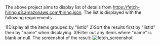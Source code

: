 The above project aims to display list of details from https://fetch-hiring.s3.amazonaws.com/hiring.json.
The list is displayed with the following requirements

  1)Display all the items grouped by "listId"
  2)Sort the results first by "listId" then by "name" when displaying.
  3)Filter out any items where "name" is blank or null.
The screenshot of the result:
![fetch_screenshot](https://github.com/user-attachments/assets/0263e2a7-e9b0-4217-9562-7c6696042b16)


  
